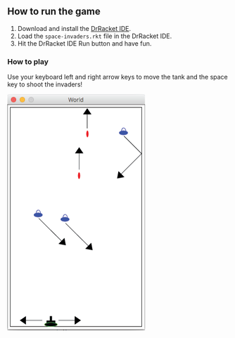## How to run the game

1. Download and install the [DrRacket IDE](https://download.racket-lang.org/).
2. Load the ```space-invaders.rkt``` file in the DrRacket IDE.
3. Hit the DrRacket IDE Run button and have fun.

### How to play
Use your keyboard left and right arrow keys to move the tank and the space key to shoot the invaders!

![preview](space_invaders_preview.png)